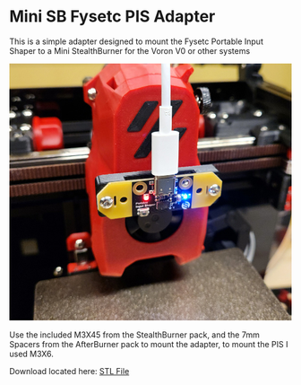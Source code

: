 # Mini SB Fysetc PIS Adapter

This is a simple adapter designed to mount the Fysetc Portable Input Shaper to a Mini StealthBurner for the Voron V0 or other systems

![Mini StealthBurner Fysetc Portable Input Shaper Adapter designed by MakerM](https://github.com/ogmsean/Voron-V0.2661/blob/main/STLs/Mini%20SB%20Fysetc%20PIS%20Adapter/Mini%20SB%20Fysetc%20PIS%20Adapter.jpg)

Use the included M3X45 from the StealthBurner pack, and the 7mm Spacers from the AfterBurner pack to mount the adapter, to mount the PIS I used M3X6.

Download located here: [STL File](https://github.com/ogmsean/Voron-V0.2661/blob/main/STLs/Mini%20SB%20Fysetc%20Input%20Shaper%20Adapter.stl)
